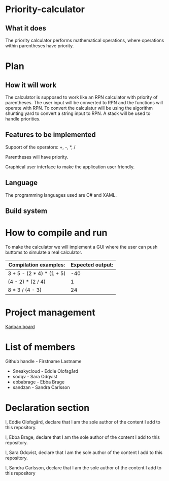 # Priority-calculator

What it does
-----------
The priority calculator performs mathematical operations, where operations within parentheses have priority. 


Plan
============

How it will work
-----------
The calculator is supposed to work like an RPN calculator with priority of parentheses. The user input will be converted 
to RPN and the functions will operate with RPN. To convert the calculatur will be using the algorithm shunting yard to convert a 
string input to RPN. A stack will be used to handle priorities. 

Features to be implemented
-----------
Support of the operators: +, -, *, /

Parentheses will have priority.

Graphical user interface to make the application user friendly.

Language
-----------
The programming languages used are C# and XAML.

Build system
-----------


How to compile and run
=======
To make the calculator we will implement a GUI where the user can push buttoms to simulate a real calculator.

| Compilation examples:			| Expected output:		|
|-------------------------------|-----------------------|
| 3 + 5 - (2 * 4) * (1 + 5)		| -40					|
| (4 - 2) * (2 / 4)				| 1						|
| 8 * 3 / (4 - 3)				| 24					|


Project management
=======
[Kanban board](https://github.com/users/Sneakycloud/projects/1)


List of members
=======
Github handle - Firstname Lastname

* Sneakycloud - Eddie Olofsgård
* sodqv - Sara Odqvist
* ebbabrage - Ebba Brage
* sandzan - Sandra Carlsson



Declaration section
=======

I, Eddie Olofsgård, declare that I am the sole author of the content I add to this repository.

I, Ebba Brage, declare that I am the sole author of the content I add to this repository.

I, Sara Odqvist, declare that I am the sole author of the content I add to this repository.

I, Sandra Carlsson, declare that I am the sole author of the content I add to this repository
